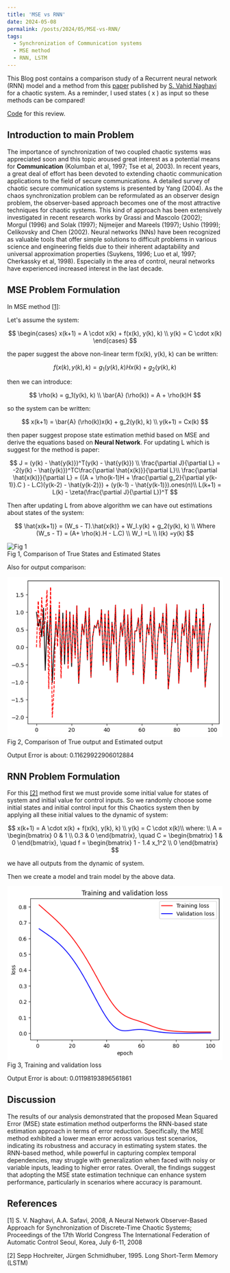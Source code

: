 ```yaml
---
title: 'MSE vs RNN'
date: 2024-05-08
permalink: /posts/2024/05/MSE-vs-RNN/
tags:
  - Synchronization of Communication systems
  - MSE method
  - RNN, LSTM
---
```


This Blog post contains a comparison study of a Recurrent neural network (RNN) model and a method from this [paper](https://folk.ntnu.no/skoge/prost/proceedings/ifac2008/data/papers/1383.pdf)  published by [S. Vahid Naghavi](https://scholar.google.com/citations?user=5bT9h5IAAAAJ&hl=en) for a chaotic system. As a reminder, I used states \( x \) as input so these methods can be compared!

[Code](https://github.com/mosi2002/Rnn-based-estimation-Vs-mse-estimation) for this review.
## Introduction to main Problem
The importance of synchronization of two coupled chaotic systems was appreciated soon and this topic aroused great interest as a potential means for **Communication** (Kolumban et al, 1997; Tse et al, 2003). In recent years, a great deal of effort has been devoted to extending chaotic communication applications to the field of secure communications. A detailed survey of chaotic secure communication systems is presented by Yang (2004). As the chaos synchronization problem can be reformulated as an observer design problem, the observer-based approach becomes one of the most attractive techniques for chaotic systems. This kind of approach has been extensively investigated in recent research works by Grassi and Mascolo (2002); Morgul (1996) and Solak (1997); Nijmeijer and Mareels (1997); Ushio (1999); Celikovsky and Chen (2002). Neural networks (NNs) have been recognized as valuable tools that offer simple solutions to difficult problems in various science and engineering fields due to their inherent adaptability and universal approximation properties (Suykens, 1996; Luo et al, 1997; Cherkassky et al, 1998). Especially in the area of control, neural networks have experienced increased interest in the last decade.

## MSE Problem Formulation
In MSE method [[1]](#1):

Let's assume the system:

$$
\begin{cases}
x(k+1) = A \cdot x(k) + f(x(k), y(k), k) \\
y(k) = C \cdot x(k)
\end{cases}
$$

the paper suggest the above non-linear term f(x(k), y(k), k) can be written:

$$
f(x(k), y(k), k) =g_1(y(k), k)Hx(k) + g_2(y(k), k)
$$

then we can introduce:

$$
\rho(k) = g_1(y(k), k) \\
\bar{A} (\rho(k)) = A + \rho(k)H
$$

so the system can be written:

$$
x(k+1)  = \bar{A} (\rho(k))x(k) + g_2(y(k), k) \\
y(k+1) = Cx(k)
$$

then paper suggest propose state estimation methid based on MSE and derive the equations based on **Neural Network**.
For updating L which is suggest for the method is paper:

$$
J = (y(k) - \hat{y(k)})^T(y(k) - \hat{y(k)}) \\
\frac{\partial J}{\partial L}  = -2(y(k) - \hat{y(k)})^TC\frac{\partial \hat{x(k)}}{\partial L}\\
\frac{\partial \hat{x(k)}}{\partial L} = ((A + \rho(k-1)H + \frac{\partial g_2}{\partial y(k-1)}.C ) - L.C)(y(k-2) - \hat{y(k-2)}) + (y(k-1) - \hat{y(k-1)}).ones(n)\\
L(k+1) = L(k) - \zeta(\frac{\partial J}{\partial L})^T
$$

Then after updating L from above algorithm we can have out estimations about states of the system:

$$
\hat{x(k+1)} = (W_s - T).\hat{x(k)} + W_I.y(k) + g_2(y(k), k) \\
Where (W_s - T) = (A+ \rho(k).H - L.C) \\
W_I =L \\  I(k) =y(k)
$$

![Fig 1](Fig1)<br>
Fig 1, Comparison of True States and Estimated States

Also for output comparison:

![Fig 2](/images/MSE_RNN_Post/Fig2.png)<br>
Fig 2, Comparison of True output and Estimated output

Output Error is about: 0.11629922906012884

## RNN Problem Formulation
For this  [[2]](#2) method first we must provide some initial value for states of system and initial value for control inputs. So we randomly choose some initial states and initial control input for this Chaotics system then by applying all these initial values to the dynamic of system:

$$
x(k+1) = A \cdot x(k) + f(x(k), y(k), k) \\
y(k) = C \cdot x(k)\\
where: \\
A = \begin{bmatrix}
0 & 1 \\
0.3 & 0
\end{bmatrix}, \quad
C = \begin{bmatrix}
1 & 0
\end{bmatrix}, \quad
f = \begin{bmatrix}
1 - 1.4 x_1^2 \\
0
\end{bmatrix}
$$

we have all outputs from the dynamic of system.

Then we create a model and train model by the above data.

![Fig 3](/images/MSE_RNN_Post/RNN.png)<br>
Fig 3, Training and validation loss

Output Error is about: 0.01198193896561861

## Discussion
The results of our analysis demonstrated that the proposed Mean Squared Error (MSE) state estimation method outperforms the RNN-based state estimation approach in terms of error reduction. Specifically, the MSE method exhibited a lower mean error across various test scenarios, indicating its robustness and accuracy in estimating system states. the RNN-based method, while powerful in capturing complex temporal dependencies, may struggle with generalization when faced with noisy or variable inputs, leading to higher error rates. Overall, the findings suggest that adopting the MSE state estimation technique can enhance system performance, particularly in scenarios where accuracy is paramount.

## References
<a name="1">[1]</a> S. V. Naghavi, A.A. Safavi, 2008, A Neural Network Observer-Based Approach for Synchronization of  Discrete-Time Chaotic Systems; Proceedings of the 17th World Congress The International Federation of Automatic Control Seoul, Korea, July 6-11, 2008

<a name="2">[2]</a> Sepp Hochreiter, Jürgen Schmidhuber, 1995. Long Short-Term Memory (LSTM)


